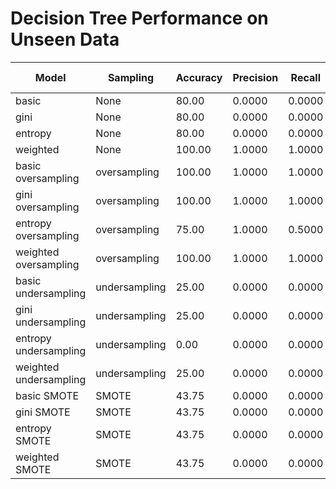 # Decision Tree Performance on Unseen Data 

| Model | Sampling | Accuracy | Precision | Recall | F1-Score |
|-------|----------|----------|-----------|--------|----------|
| basic | None | 80.00 | 0.0000 | 0.0000 | 0.0000 |
| gini | None | 80.00 | 0.0000 | 0.0000 | 0.0000 |
| entropy | None | 80.00 | 0.0000 | 0.0000 | 0.0000 |
| weighted | None | 100.00 | 1.0000 | 1.0000 | 1.0000 |
| basic oversampling | oversampling | 100.00 | 1.0000 | 1.0000 | 1.0000 |
| gini oversampling | oversampling | 100.00 | 1.0000 | 1.0000 | 1.0000 |
| entropy oversampling | oversampling | 75.00 | 1.0000 | 0.5000 | 0.6667 |
| weighted oversampling | oversampling | 100.00 | 1.0000 | 1.0000 | 1.0000 |
| basic undersampling | undersampling | 25.00 | 0.0000 | 0.0000 | 0.0000 |
| gini undersampling | undersampling | 25.00 | 0.0000 | 0.0000 | 0.0000 |
| entropy undersampling | undersampling | 0.00 | 0.0000 | 0.0000 | 0.0000 |
| weighted undersampling | undersampling | 25.00 | 0.0000 | 0.0000 | 0.0000 |
| basic SMOTE | SMOTE | 43.75 | 0.0000 | 0.0000 | 0.0000 |
| gini SMOTE | SMOTE | 43.75 | 0.0000 | 0.0000 | 0.0000 |
| entropy SMOTE | SMOTE | 43.75 | 0.0000 | 0.0000 | 0.0000 |
| weighted SMOTE | SMOTE | 43.75 | 0.0000 | 0.0000 | 0.0000 |
